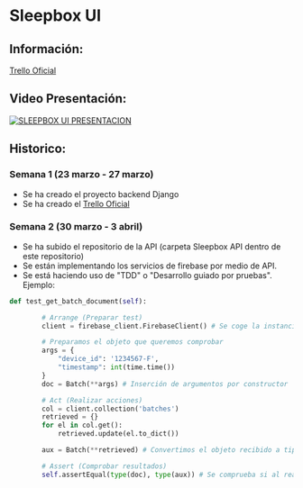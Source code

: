 # Sleepbox UI

## Información:
[Trello Oficial](https://trello.com/b/fulZH2iV/sleepbox)

## Video Presentación:

[![SLEEPBOX UI PRESENTACION](https://img.youtube.com/vi/HS-1_-khcUI/0.jpg)](https://www.youtube.com/embed/HS-1_-khcUI)

## Historico:

### Semana 1 (23 marzo - 27 marzo)
  - Se ha creado el proyecto backend Django
  - Se ha creado el [Trello Oficial](https://trello.com/b/fulZH2iV/sleepbox)

### Semana 2 (30 marzo - 3 abril)
  - Se ha subido el repositorio de la API (carpeta Sleepbox API dentro de este repositorio)
  - Se están implementando los servicios de firebase por medio de API.
  - Se está haciendo uso de "TDD" o "Desarrollo guiado por pruebas". Ejemplo: 
  
```python
def test_get_batch_document(self):

        # Arrange (Preparar test)
        client = firebase_client.FirebaseClient() # Se coge la instancia del cliente

        # Preparamos el objeto que queremos comprobar
        args = { 
            "device_id": '1234567-F',
            "timestamp": int(time.time())
        }
        doc = Batch(**args) # Inserción de argumentos por constructor

        # Act (Realizar acciones)
        col = client.collection('batches')
        retrieved = {}
        for el in col.get():
            retrieved.update(el.to_dict())

        aux = Batch(**retrieved) # Convertimos el objeto recibido a tipo personalizado "Batch"

        # Assert (Comprobar resultados)
        self.assertEqual(type(doc), type(aux)) # Se comprueba si al realizar conversión tenemos el mismo tipo
```
